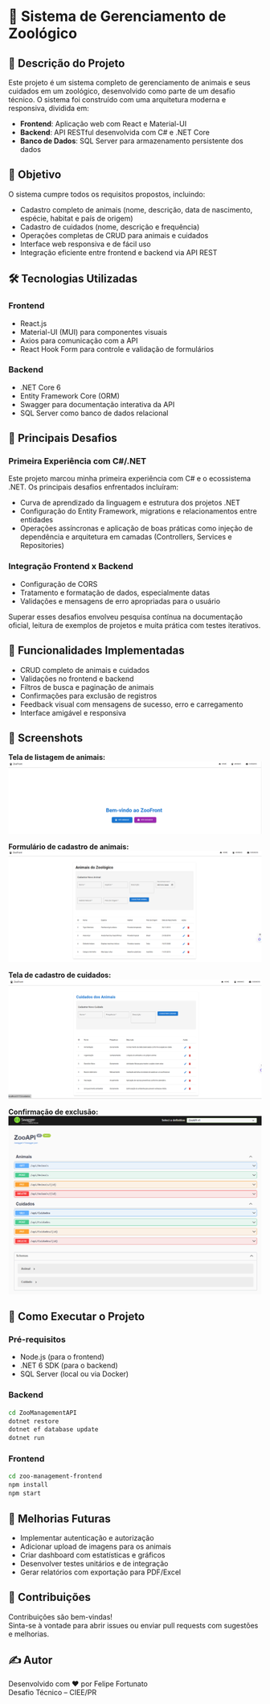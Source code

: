 # 🐾 Sistema de Gerenciamento de Zoológico

## 📌 Descrição do Projeto
Este projeto é um sistema completo de gerenciamento de animais e seus cuidados em um zoológico, desenvolvido como parte de um desafio técnico. O sistema foi construído com uma arquitetura moderna e responsiva, dividida em:

- **Frontend**: Aplicação web com React e Material-UI  
- **Backend**: API RESTful desenvolvida com C# e .NET Core  
- **Banco de Dados**: SQL Server para armazenamento persistente dos dados

## 🎯 Objetivo
O sistema cumpre todos os requisitos propostos, incluindo:

- Cadastro completo de animais (nome, descrição, data de nascimento, espécie, habitat e país de origem)  
- Cadastro de cuidados (nome, descrição e frequência)  
- Operações completas de CRUD para animais e cuidados  
- Interface web responsiva e de fácil uso  
- Integração eficiente entre frontend e backend via API REST  

## 🛠️ Tecnologias Utilizadas

### Frontend
- React.js  
- Material-UI (MUI) para componentes visuais  
- Axios para comunicação com a API  
- React Hook Form para controle e validação de formulários  

### Backend
- .NET Core 6  
- Entity Framework Core (ORM)  
- Swagger para documentação interativa da API  
- SQL Server como banco de dados relacional  

## 🧗 Principais Desafios

### Primeira Experiência com C#/.NET
Este projeto marcou minha primeira experiência com C# e o ecossistema .NET. Os principais desafios enfrentados incluíram:

- Curva de aprendizado da linguagem e estrutura dos projetos .NET  
- Configuração do Entity Framework, migrations e relacionamentos entre entidades  
- Operações assíncronas e aplicação de boas práticas como injeção de dependência e arquitetura em camadas (Controllers, Services e Repositories)  

### Integração Frontend x Backend
- Configuração de CORS  
- Tratamento e formatação de dados, especialmente datas  
- Validações e mensagens de erro apropriadas para o usuário  

Superar esses desafios envolveu pesquisa contínua na documentação oficial, leitura de exemplos de projetos e muita prática com testes iterativos.

## 🚀 Funcionalidades Implementadas
- CRUD completo de animais e cuidados  
- Validações no frontend e backend  
- Filtros de busca e paginação de animais  
- Confirmações para exclusão de registros  
- Feedback visual com mensagens de sucesso, erro e carregamento  
- Interface amigável e responsiva  

## 📸 Screenshots

**Tela de listagem de animais:**  
![Listagem de Animais](imgs/Captura1.png)

**Formulário de cadastro de animais:**  
![Cadastro de Animais](imgs/Captura2.png)

**Tela de cadastro de cuidados:**  
![Cadastro de Cuidados](imgs/Captura3.png)

**Confirmação de exclusão:**  
![Confirmação de Exclusão](imgs/Captura4.png)

## 🏁 Como Executar o Projeto

### Pré-requisitos
- Node.js (para o frontend)  
- .NET 6 SDK (para o backend)  
- SQL Server (local ou via Docker)  

### Backend
```bash
cd ZooManagementAPI
dotnet restore
dotnet ef database update
dotnet run
```

### Frontend
```bash
cd zoo-management-frontend
npm install
npm start
```

## 🔮 Melhorias Futuras
- Implementar autenticação e autorização  
- Adicionar upload de imagens para os animais  
- Criar dashboard com estatísticas e gráficos  
- Desenvolver testes unitários e de integração  
- Gerar relatórios com exportação para PDF/Excel  

## 🤝 Contribuições
Contribuições são bem-vindas!  
Sinta-se à vontade para abrir issues ou enviar pull requests com sugestões e melhorias.

## ✍️ Autor
Desenvolvido com ❤️ por Felipe Fortunato  
Desafio Técnico – CIEE/PR